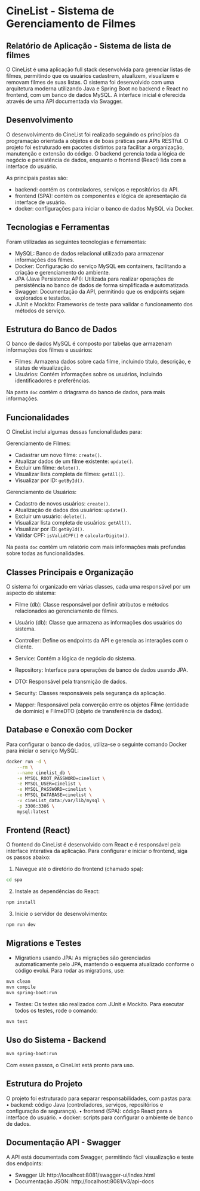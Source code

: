 # CineList - Sistema de Gerenciamento de Filmes

## Relatório de Aplicação - Sistema de lista de filmes

O CineList é uma aplicação full stack desenvolvida para gerenciar listas de filmes, permitindo que os usuários cadastrem, 
atualizem, visualizem e removam filmes de suas listas. O sistema foi desenvolvido com uma arquitetura moderna utilizando 
Java e Spring Boot no backend e React no frontend, com um banco de dados MySQL. A interface inicial é oferecida através 
de uma API documentada via Swagger.

## Desenvolvimento 

O desenvolvimento do CineList foi realizado seguindo os princípios da programação orientada a objetos e de boas práticas 
para APIs RESTful. O projeto foi estruturado em pacotes distintos para facilitar a organização, manutenção e extensão do código. 
O backend gerencia toda a lógica de negócio e persistência de dados, enquanto o frontend (React) lida com a interface do usuário. 

As principais pastas são:

- backend: contém os controladores, serviços e repositórios da API.
- frontend (SPA): contém os componentes e lógica de apresentação da interface de usuário.
- docker: configurações para iniciar o banco de dados MySQL via Docker.

## Tecnologias e Ferramentas

Foram utilizadas as seguintes tecnologias e ferramentas:
- MySQL: Banco de dados relacional utilizado para armazenar informações dos filmes.
- Docker: Configuração do serviço MySQL em containers, facilitando a criação e gerenciamento do ambiente.
- JPA (Java Persistence API): Utilizada para realizar operações de persistência no banco de dados de forma simplificada e automatizada.
- Swagger: Documentação da API, permitindo que os endpoints sejam explorados e testados.
- JUnit e Mockito: Frameworks de teste para validar o funcionamento dos métodos de serviço.

## Estrutura do Banco de Dados

O banco de dados MySQL é composto por tabelas que armazenam informações dos filmes e usuários:
- Filmes: Armazena dados sobre cada filme, incluindo título, descrição, e status de visualização.
- Usuários: Contém informações sobre os usuários, incluindo identificadores e preferências.

Na pasta `doc` contém o driagrama do banco de dados, para mais informações.

## Funcionalidades

O CineList inclui algumas dessas funcionalidades para:

Gerenciamento de Filmes:
- Cadastrar um novo filme: `create()`.
- Atualizar dados de um filme existente: `update()`.
- Excluir um filme: `delete()`.
- Visualizar lista completa de filmes: `getAll()`.
- Visualizar por ID: `getById()`.

Gerenciamento de Usuários:
- Cadastro de novos usuários: `create()`.
- Atualização de dados dos usuários: `update()`.
- Excluir um usuário: `delete()`.
- Visualizar lista completa de usuários: `getAll()`.
- Visualizar por ID: `getById()`.
- Validar CPF: `isValidCPF()` e `calcularDigito()`.

Na pasta `doc` contém um relatório com mais informações mais profundas sobre todas as funcionalidades. 

## Classes Principais e Organização

O sistema foi organizado em várias classes, cada uma responsável por um aspecto do sistema:
- Filme (db): Classe responsável por definir atributos e métodos relacionados ao gerenciamento de filmes.
- Usuário (db): Classe que armazena as informações dos usuários do sistema.

- Controller: Define os endpoints da API e gerencia as interações com o cliente.
- Service: Contém a lógica de negócio do sistema.
- Repository: Interface para operações de banco de dados usando JPA.
- DTO: Responsável pela transmição de dados. 
- Security: Classes responsáveis pela segurança da aplicação.
- Mapper: Responsável pela converção entre os objetos Filme (entidade de domínio) e FilmeDTO (objeto de transferência de dados).

## Database e Conexão com Docker

Para configurar o banco de dados, utiliza-se o seguinte comando Docker para iniciar o serviço MySQL:

```sh
docker run -d \
    --rm \
    --name cinelist_db \
    -e MYSQL_ROOT_PASSWORD=cinelist \
    -e MYSQL_USER=cinelist \
    -e MYSQL_PASSWORD=cinelist \
    -e MYSQL_DATABASE=cinelist \
    -v cineList_data:/var/lib/mysql \
    -p 3306:3306 \
    mysql:latest
```

## Frontend (React)

O frontend do CineList é desenvolvido com React e é responsável pela interface interativa da aplicação. Para configurar e iniciar o frontend, siga os passos abaixo:
1.	Navegue até o diretório do frontend (chamado spa):

``` sh
cd spa
```

2.	Instale as dependências do React:

``` sh
npm install
```

3.	Inicie o servidor de desenvolvimento:

``` sh
npm run dev
```

## Migrations e Testes

- Migrations usando JPA: As migrações são gerenciadas automaticamente pelo JPA, mantendo o esquema atualizado 
conforme o código evolui. Para rodar as migrations, use:

```sh
mvn clean
mvn compile
mvn spring-boot:run
```

- Testes: Os testes são realizados com JUnit e Mockito. Para executar todos os testes, rode o comando:

```sh
mvn test        
```

## Uso do Sistema - Backend

```sh
mvn spring-boot:run
```
Com esses passos, o CineList está pronto para uso.

## Estrutura do Projeto

O projeto foi estruturado para separar responsabilidades, com pastas para:
•	backend: código Java (controladores, serviços, repositórios e configuração de segurança).
•	frontend (SPA): código React para a interface do usuário.
•	docker: scripts para configurar o ambiente de banco de dados.

## Documentação API - Swagger

A API está documentada com Swagger, permitindo fácil visualização e teste dos endpoints:
- Swagger UI: http://localhost:8081/swagger-ui/index.html
- Documentação JSON: http://localhost:8081/v3/api-docs
